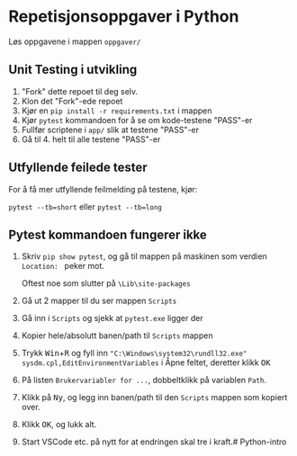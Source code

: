 # Repetisjonsoppgaver i Python

Løs oppgavene i mappen `oppgaver/`


## Unit Testing i utvikling

1. "Fork" dette repoet til deg selv.
2. Klon det "Fork"-ede repoet
3. Kjør en `pip install -r requirements.txt` i mappen
4. Kjør `pytest` kommandoen for å se om kode-testene "PASS"-er
5. Fullfør scriptene i `app/` slik at testene "PASS"-er
6. Gå til 4. helt til alle testene "PASS"-er


## Utfyllende feilede tester
For å få mer utfyllende feilmelding på testene, kjør:

`pytest --tb=short` eller `pytest --tb=long`


## Pytest kommandoen fungerer ikke

1. Skriv `pip show pytest`, og gå til mappen på maskinen som verdien `Location: ` peker mot.

   Oftest noe som slutter på `\Lib\site-packages`

2. Gå ut 2 mapper til du ser mappen `Scripts`
3. Gå inn i `Scripts` og sjekk at `pytest.exe` ligger der
4. Kopier hele/absolutt banen/path til `Scripts` mappen
5. Trykk <kbd>Win</kbd>+<kbd>R</kbd> og fyll inn `"C:\Windows\system32\rundll32.exe" sysdm.cpl,EditEnvironmentVariables` i Åpne feltet, deretter klikk <kbd>OK</kbd>
6. På listen `Brukervariabler for ...`, dobbeltklikk på variablen `Path`.
7. Klikk på <kbd>Ny</kbd>, og legg inn banen/path til den `Scripts` mappen som kopiert over.
8. Klikk <kbd>OK</kbd>, og lukk alt.
9. Start VSCode etc. på nytt for at endringen skal tre i kraft.# Python-intro
